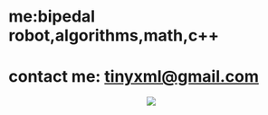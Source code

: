 # me:bipedal robot,algorithms,math,c++
# contact me: tinyxml@gmail.com


<div align="center"> <img src="https://visitor-badge.glitch.me/badge?page_id=sun0225SUN" /> </div>


 
